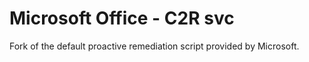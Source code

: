 # Microsoft Office - C2R svc
Fork of the default proactive remediation script provided by Microsoft.